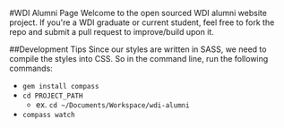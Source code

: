 #WDI Alumni Page
Welcome to the open sourced WDI alumni website project. If you're a WDI graduate or current student,
feel free to fork the repo and submit a pull request to improve/build upon it.

##Development Tips
Since our styles are written in SASS, we need to compile the styles into CSS.
So in the command line, run the following commands:
* `gem install compass`
* `cd PROJECT_PATH`
  * ex. `cd ~/Documents/Workspace/wdi-alumni`
* `compass watch`